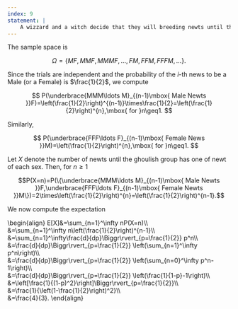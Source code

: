 ```yaml
---
index: 9
statement: |
    A wizzard and a witch decide that they will breeding newts until they have both a male and a female newt. Ignoring the possibility of twins and supposing that each trial is independent and results in a male or a female with probability $\frac{1}{2}$, what is the expected value of the number of newts they will have?
---
```

The sample space is

$$\Omega=\{MF,MMF,MMMF,\ldots,FM,FFM,FFFM,\ldots\}.$$

Since the trials are independent and the probability of the $i$-th news to be a Male (or a Female) is $\frac{1}{2}$, we compute

$$
P(\underbrace{MMM\ldots M}_{(n-1)\mbox{ Male Newts }}F)=\left(\frac{1}{2}\right)^{(n-1)}\times\frac{1}{2}=\left(\frac{1}{2}\right)^{n},\mbox{ for }n\geq1.
$$

Similarly,  

$$
P(\underbrace{FFF\ldots F}_{(n-1)\mbox{ Female News }}M)=\left(\frac{1}{2}\right)^{n},\mbox{ for }n\geq1.
$$

Let $X$ denote the number of newts until the ghoulish group has one of newt of each sex. Then, for $n\geq1$

$$P(X=n)=P(\{\underbrace{MMM\ldots M}_{(n-1)\mbox{ Male Newts }}F,\underbrace{FFF\ldots F}_{(n-1)\mbox{ Female Newts }}M\})=2\times\left(\frac{1}{2}\right)^{n}=\left(\frac{1}{2}\right)^{n-1}.$$

We now compute the expectation

\begin{align}
E[X]&=\sum_{n=1}^\infty nP(X=n)\\\\\
&=\sum_{n=1}^\infty n\left(\frac{1}{2}\right)^{n-1}\\\\\
&=\sum_{n=1}^\infty\frac{d}{dp}\Biggr\rvert_{p=\frac{1}{2}} p^n\\\\\
&=\frac{d}{dp}\Biggr\rvert_{p=\frac{1}{2}} \left(\sum_{n=1}^\infty p^n\right)\\\\\
&=\frac{d}{dp}\Biggr\rvert_{p=\frac{1}{2}} \left(\sum_{n=0}^\infty p^n-1\right)\\\\\
&=\frac{d}{dp}\Biggr\rvert_{p=\frac{1}{2}} \left(\frac{1}{1-p}-1\right)\\\\\
&=\left[\frac{1}{(1-p)^2}\right]\Biggr\rvert_{p=\frac{1}{2}}\\\\\
&=\frac{1}{\left(1-\frac{1}{2}\right)^2}\\\\\
&=\frac{4}{3}.
\end{align}
